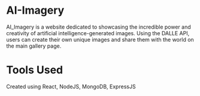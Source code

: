 # AI-Imagery

AI_Imagery is a website dedicated to showcasing the incredible power and creativity of artificial intelligence-generated images. Using the DALLE API, users can create their own unique images and share them with the world on the main gallery page.

# Tools Used

Created using React, NodeJS, MongoDB, ExpressJS
